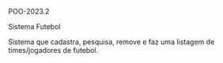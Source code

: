 POO-2023.2

Sistema Futebol

Sistema que cadastra, pesquisa, remove e faz uma listagem de times/jogadores de futebol.

